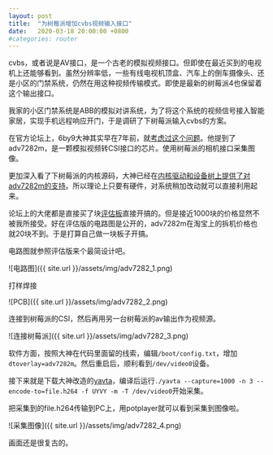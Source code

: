 ```yaml
---
layout: post
title:  "为树莓派增加cvbs视频输入接口"
date:   2020-03-18 20:00:00 +0800
#categories: router
---
```


cvbs，或者说是AV接口，是一个古老的模拟视频接口。但即使在最近买到的电视机上还能够看到。虽然分辨率低，一些有线电视机顶盒、汽车上的倒车摄像头、还是小区的门禁系统，仍然在用这种视频传输模式。即使是最新的树莓派4也保留着这个输出接口。

我家的小区门禁系统是ABB的模拟对讲系统，为了将这个系统的视频信号接入智能家居，实现手机远程响应开门，于是调研了下树莓派输入cvbs的方案。

在官方论坛上，6by9大神其实早在7年前，就[考虑过这个问题](https://www.raspberrypi.org/forums/viewtopic.php?t=221010)。他提到了adv7282m，是一颗模拟视频转CSI接口的芯片。使用树莓派的相机接口采集图像。

更加深入看了下树莓派的内核源码，大神已经在[内核驱动和设备树上提供了对adv7282m的支持](https://github.com/raspberrypi/linux/commit/7a1a26f750c03102b4a16f85967f293ee271678c)。所以理论上只要有硬件，对系统稍加改动就可以直接利用起来。

论坛上的大佬都是直接买了块[评估板](https://www.analog.com/cn/products/adv7282.html)直接开搞的。但是接近1000块的价格显然不被我所接受。好在评估版的电路图是公开的，adv7282m在淘宝上的拆机价格也就20块不到。于是打算自己做一块板子开搞。

电路图就参照评估版来个最简设计吧。

![电路图]({{ site.url }}/assets/img/adv7282_1.png)

打样焊接

![PCB]({{ site.url }}/assets/img/adv7282_2.png)

连接到树莓派的CSI，然后再用另一台树莓派的av输出作为视频源。

![连接树莓派]({{ site.url }}/assets/img/adv7282_3.png)

软件方面，按照大神在代码里面留的线索，编辑`/boot/config.txt`，增加`dtoverlay=adv7282m`。然后重启后，顺利看到`/dev/video0`设备。

接下来就是下载大神改造的[yavta](https://github.com/6by9/yavta)，编译后运行`./yavta --capture=1000 -n 3 --encode-to=file.h264 -f UYVY -m -T /dev/video0`开始采集。

把采集到的file.h264传输到PC上，用potplayer就可以看到采集到图像啦。

![采集图像]({{ site.url }}/assets/img/adv7282_4.png)

画面还是很复古的。

